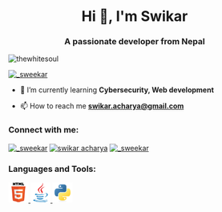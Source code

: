 <h1 align="center">Hi 👋, I'm Swikar</h1>
<h3 align="center">A passionate developer from Nepal</h3>

<p align="left"> <img src="https://komarev.com/ghpvc/?username=thewhitesoul&label=Profile%20views&color=0e75b6&style=flat" alt="thewhitesoul" /> </p>

<p align="left"> <a href="https://twitter.com/_sweekar" target="blank"><img src="https://img.shields.io/twitter/follow/_sweekar?logo=twitter&style=for-the-badge" alt="_sweekar" /></a> </p>

- 🌱 I’m currently learning **Cybersecurity, Web development**

- 📫 How to reach me **swikar.acharya@gmail.com**

<h3 align="left">Connect with me:</h3>
<p align="left">
<a href="https://twitter.com/_sweekar" target="blank"><img align="center" src="https://raw.githubusercontent.com/rahuldkjain/github-profile-readme-generator/master/src/images/icons/Social/twitter.svg" alt="_sweekar" height="30" width="40" /></a>
<a href="https://linkedin.com/in/swikar acharya" target="blank"><img align="center" src="https://raw.githubusercontent.com/rahuldkjain/github-profile-readme-generator/master/src/images/icons/Social/linked-in-alt.svg" alt="swikar acharya" height="30" width="40" /></a>
<a href="https://instagram.com/_sweekar" target="blank"><img align="center" src="https://raw.githubusercontent.com/rahuldkjain/github-profile-readme-generator/master/src/images/icons/Social/instagram.svg" alt="_sweekar" height="30" width="40" /></a>
</p>

<h3 align="left">Languages and Tools:</h3>
<p align="left"> <a href="https://www.w3.org/html/" target="_blank" rel="noreferrer"> <img src="https://raw.githubusercontent.com/devicons/devicon/master/icons/html5/html5-original-wordmark.svg" alt="html5" width="40" height="40"/> </a> <a href="https://www.java.com" target="_blank" rel="noreferrer"> <img src="https://raw.githubusercontent.com/devicons/devicon/master/icons/java/java-original.svg" alt="java" width="40" height="40"/> </a> <a href="https://www.python.org" target="_blank" rel="noreferrer"> <img src="https://raw.githubusercontent.com/devicons/devicon/master/icons/python/python-original.svg" alt="python" width="40" height="40"/> </a> </p>

